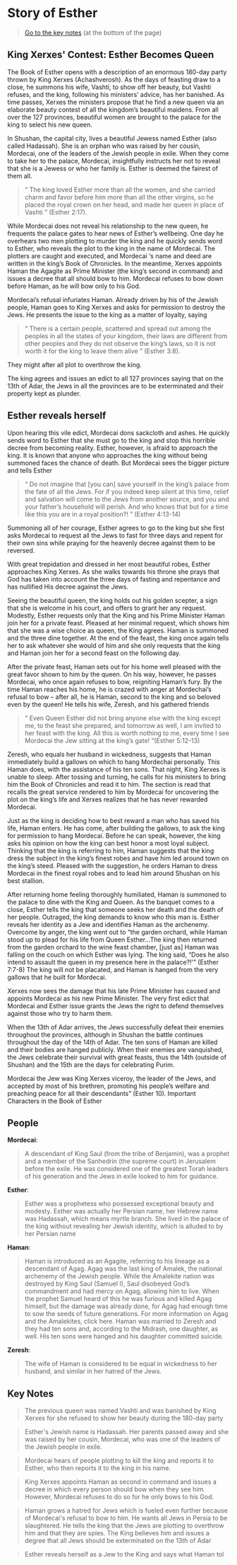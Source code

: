 # Story of Esther

> [Go to the key notes](esther?id=key-notes) (at the bottom of the page)

## King Xerxes' Contest: Esther Becomes Queen

The Book of Esther opens with a description of an enormous 180-day party thrown by King Xerxes (Achashverosh). As the days of feasting draw to a close, he summons his wife, Vashti, to show off her beauty, but Vashti refuses, and the king, following his ministers’ advice, has her banished. As time passes, Xerxes the ministers propose that he find a new queen via an elaborate beauty contest of all the kingdom’s beautiful maidens. From all over the 127 provinces, beautiful women are brought to the palace for the king to select his new queen.

In Shushan, the capital city, lives a beautiful Jewess named Esther (also called Hadassah). She is an orphan who was raised by her cousin, Mordecai, one of the leaders of the Jewish people in exile. When they come to take her to the palace, Mordecai, insightfully instructs her not to reveal that she is a Jewess or who her family is. 
Esther is deemed the fairest of them all.

> “ The king loved Esther more than all the women, and she carried charm and favor before him more than all the other virgins, so he placed the royal crown on her head, and made her queen in place of Vashti ” (Esther 2:17).

While Mordecai does not reveal his relationship to the new queen, he frequents the palace gates to hear news of Esther’s wellbeing. One day he overhears two men plotting to murder the king and he quickly sends word to Esther, who reveals the plot to the king in the name of Mordecai. The plotters are caught and executed, and Mordecai ‘s name and deed are written in the king’s Book of Chronicles. In the meantime, Xerxes appoints Haman the Agagite as Prime Minister (the king’s second in command) and issues a decree that all should bow to him. Mordecai refuses to bow down before Haman, as he will bow only to his God. 

Mordecai’s refusal infuriates Haman. Already driven by his of the Jewish people, Haman goes to King Xerxes and asks for permission to destroy the Jews. He presents the issue to the king as a matter of loyalty, saying

> “ There is a certain people, scattered and spread out among the peoples in all the states of your kingdom, their laws are different from other peoples and they do not observe the king’s laws, so it is not worth it for the king to leave them alive ” (Esther 3:8). 

They might after all plot to overthrow the king.

The king agrees and issues an edict to all 127 provinces saying that on the 13th of Adar, the Jews in all the provinces are to be exterminated and their property kept as plunder.

## Esther reveals herself

Upon hearing this vile edict, Mordecai dons sackcloth and ashes. He quickly sends word to Esther that she must go to the king and stop this horrible decree from becoming reality. Esther, however, is afraid to approach the king. It is known that anyone who approaches the king without being summoned faces the chance of death. But Mordecai sees the bigger picture and tells Esther 

> “ Do not imagine that [you can] save yourself in the king’s palace from the fate of all the Jews. For if you indeed keep silent at this time, relief and salvation will come to the Jews from another source, and you and your father’s household will perish. And who knows that but for a time like this you are in a royal position?! ” (Esther 4:13-14)

Summoning all of her courage, Esther agrees to go to the king but she first asks Mordecai to request all the Jews to fast for three days and repent for their own sins while praying for the heavenly decree against them to be reversed.

With great trepidation and dressed in her most beautiful robes, Esther approaches King Xerxes. As she walks towards his throne she prays that God has taken into account the three days of fasting and repentance and has nullified His decree against the Jews. 

Seeing the beautiful queen, the king holds out his golden scepter, a sign that she is welcome in his court, and offers to grant her any request. Modestly, Esther requests only that the King and his Prime Minister Haman join her for a private feast. Pleased at her minimal request, which shows him that she was a wise choice as queen, the King agrees. Haman is summoned and the three dine together. At the end of the feast, the king once again tells her to ask whatever she would of him and she only requests that the king and Haman join her for a second feast on the following day.

After the private feast, Haman sets out for his home well pleased with the great favor shown to him by the queen. On his way, however, he passes Mordecai, who once again refuses to bow, reigniting Haman’s fury. By the time Haman reaches his home, he is crazed with anger at Mordechai’s refusal to bow – after all, he is Haman, second to the king and so beloved even by the queen! 
He tells his wife, Zeresh, and his gathered friends 

> “ Even Queen Esther did not bring anyone else with the king except me, to the feast she prepared, and tomorrow as well, I am invited to her feast with the king. All this is worth nothing to me, every time I see Mordecai the Jew sitting at the king’s gate! ”(Esther 5:12-13)

Zeresh, who equals her husband in wickedness, suggests that Haman immediately build a gallows on which to hang Mordechai personally. This Haman does, with the assistance of his ten sons. That night, King Xerxes is unable to sleep. After tossing and turning, he calls for his ministers to bring him the Book of Chronicles and read it to him. The section is read that recalls the great service rendered to him by Mordecai for uncovering the plot on the king’s life and Xerxes realizes that he has never rewarded Mordecai. 

Just as the king is deciding how to best reward a man who has saved his life, Haman enters. He has come, after building the gallows, to ask the king for permission to hang Mordecai. Before he can speak, however, the king asks his opinion on how the king can best honor a most loyal subject. Thinking that the king is referring to him, Haman suggests that the king dress the subject in the king’s finest robes and have him led around town on the king’s steed. Pleased with the suggestion, he orders Haman to dress Mordecai in the finest royal robes and to lead him around Shushan on his best stallion.

After returning home feeling thoroughly humiliated, Haman is summoned to the palace to dine with the King and Queen. As the banquet comes to a close, Esther tells the king that someone seeks her death and the death of her people. Outraged, the king demands to know who this man is. Esther reveals her identity as a Jew and identifies Haman as the archenemy. Overcome by anger, the king went out to “the garden orchard, while Haman stood up to plead for his life from Queen Esther…The king then returned from the garden orchard to the wine feast chamber, [just as] Haman was falling on the couch on which Esther was lying. The king said, “Does he also intend to assault the queen in my presence here in the palace?!'” (Esther 7:7-8) The king will not be placated, and Haman is hanged from the very gallows that he built for Mordecai.

Xerxes now sees the damage that his late Prime Minister has caused and appoints Mordecai as his new Prime Minister. The very first edict that Mordecai and Esther issue grants the Jews the right to defend themselves against those who try to harm them.

When the 13th of Adar arrives, the Jews successfully defeat their enemies throughout the provinces, although in Shushan the battle continues throughout the day of the 14th of Adar. The ten sons of Haman are killed and their bodies are hanged publicly. When their enemies are vanquished, the Jews celebrate their survival with great feasts, thus the 14th (outside of Shushan) and the 15th are the days for celebrating Purim.

Mordecai the Jew was King Xerxes viceroy, the leader of the Jews, and accepted by most of his brethren, promoting his people’s welfare and preaching peace for all their descendants” (Esther 10).
Important Characters in the Book of Esther

## People

**Mordecai**:
> A descendant of King Saul (from the tribe of Benjamin), was a prophet and a member of the Sanhedrin (the supreme court) in Jerusalem before the exile. He was considered one of the greatest Torah leaders of his generation and the Jews in exile looked to him for guidance.

**Esther**:
> Esther was a prophetess who possessed exceptional beauty and modesty. Esther was actually her Persian name, her Hebrew name was Hadassah, which means myrtle branch. She lived in the palace of the king without revealing her Jewish identity, which is alluded to by her Persian name

**Haman**:
> Haman is introduced as an Agagite, referring to his lineage as a descendant of Agag. Agag was the last king of Amalek, the national archenemy of the Jewish people. While the Amalekite nation was destroyed by King Saul (Samuel I), Saul disobeyed God’s commandment and had mercy on Agag, allowing him to live. When the prophet Samuel heard of this he was furious and killed Agag himself, but the damage was already done, for Agag had enough time to sow the seeds of future generations. For more information on Agag and the Amalekites, click here. Haman was married to Zeresh and they had ten sons and, according to the Midrash, one daughter, as well. His ten sons were hanged and his daughter committed suicide.

**Zeresh**: 
> The wife of Haman is considered to be equal in wickedness to her husband, and similar in her hatred of the Jews. 

## Key Notes
> The previous queen was named Vashti and was banished by King Xerxes for she refused to show her beauty during the 180-day party

> Esther's Jewish name is Hadassah. Her parents passed away and she was raised by her cousin, Mordecai, who was one of the leaders of the Jewish people in exile.

> Mordecai hears of people plotting to kill the king and reports it to Esther, who then reports it to the king in his name.

> King Xerxes appoints Haman as second in command and issues a decree in which every person should bow when they see him. However, Mordecai refuses to do so for he only bows to his God.

> Haman grows a hatred for Jews which is fueled even further because of Mordecai's refusal to bow to him. He wants all Jews in Persia to be slaughtered. He tells the king that the Jews are plotting to overthrow him and that they are spies. The King believes him and issues a degree that all Jews should be exterminated on the 13th of Adar

> Esther reveals herself as a Jew to the King and says what Haman tol